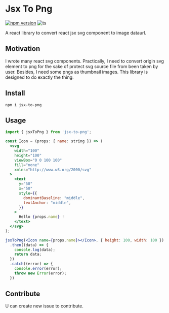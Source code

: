 # Jsx To Png

[![npm version](https://badge.fury.io/js/jsx-to-png.svg)](https://badge.fury.io/js/jsx-to-png)
![ts](https://badgen.net/badge/Built%20With/TypeScript/blue)

A react library to convert react jsx svg component to image dataurl.

## Motivation

I wrote many react svg components. Practically, I need to convert origin svg element to png for the sake of protect svg source file from been taken by user. Besides, I need some pngs as thumbnail images. This library is designed to do exactly the thing.

## Install

```
npm i jsx-to-png
```

## Usage

```jsx
import { jsxToPng } from 'jsx-to-png';

const Icon = (props: { name: string }) => (
  <svg
    width="100"
    height="100"
    viewBox="0 0 100 100"
    fill="none"
    xmlns="http://www.w3.org/2000/svg"
  >
    <text
      y="50"
      x="50"
      style={{
        dominantBaseline: "middle",
        textAnchor: "middle",
      }}
    >
      Hello {props.name} !
    </text>
  </svg>
);

jsxToPng(<Icon name={props.name}></Icon>, { height: 100, width: 100 })
  .then((data) => {
    console.log(data);
    return data;
  })
  .catch((error) => {
    console.error(error);
    throw new Error(error);
  })
```

## Contribute

U can create new issue to contribute.